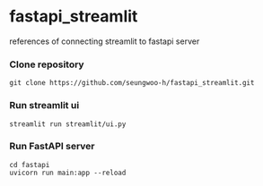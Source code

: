 # fastapi_streamlit
references of connecting streamlit to fastapi server 

### Clone repository
```
git clone https://github.com/seungwoo-h/fastapi_streamlit.git
```

### Run streamlit ui
```
streamlit run streamlit/ui.py
```

### Run FastAPI server
```
cd fastapi  
uvicorn run main:app --reload
```



